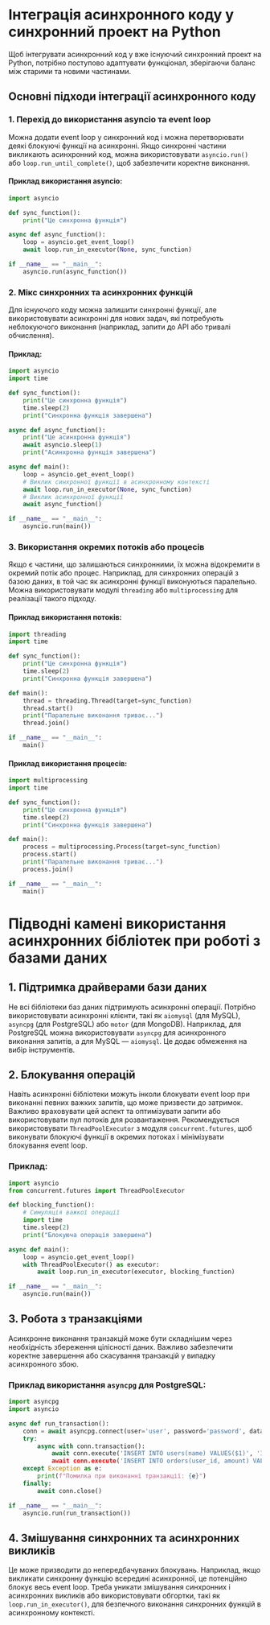 # Інтеграція асинхронного коду у синхронний проект на Python

Щоб інтегрувати асинхронний код у вже існуючий синхронний проект на Python, потрібно поступово адаптувати функціонал, зберігаючи баланс між старими та новими частинами. 

## Основні підходи інтеграції асинхронного коду

### 1. Перехід до використання asyncio та event loop
Можна додати event loop у синхронний код і можна перетворювати деякі блокуючі функції на асинхронні. Якщо синхронні частини викликають асинхронний код, можна використовувати `asyncio.run()` або `loop.run_until_complete()`, щоб забезпечити коректне виконання. 

#### Приклад використання asyncio:

```python
import asyncio

def sync_function():
    print("Це синхронна функція")

async def async_function():
    loop = asyncio.get_event_loop()
    await loop.run_in_executor(None, sync_function)

if __name__ == "__main__":
    asyncio.run(async_function())
```

### 2. Мікс синхронних та асинхронних функцій
Для існуючого коду можна залишити синхронні функції, але використовувати асинхронні для нових задач, які потребують неблокуючого виконання (наприклад, запити до API або тривалі обчислення). 

#### Приклад:

```python
import asyncio
import time

def sync_function():
    print("Це синхронна функція")
    time.sleep(2)
    print("Синхронна функція завершена")

async def async_function():
    print("Це асинхронна функція")
    await asyncio.sleep(1)
    print("Асинхронна функція завершена")

async def main():
    loop = asyncio.get_event_loop()
    # Виклик синхронної функції в асинхронному контексті
    await loop.run_in_executor(None, sync_function)
    # Виклик асинхронної функції
    await async_function()

if __name__ == "__main__":
    asyncio.run(main())
```

### 3. Використання окремих потоків або процесів
Якщо є частини, що залишаються синхронними, їх можна відокремити в окремий потік або процес. Наприклад, для синхронних операцій з базою даних, в той час як асинхронні функції виконуються паралельно. Можна використовувати модулі `threading` або `multiprocessing` для реалізації такого підходу. 

#### Приклад використання потоків:

```python
import threading
import time

def sync_function():
    print("Це синхронна функція")
    time.sleep(2)
    print("Синхронна функція завершена")

def main():
    thread = threading.Thread(target=sync_function)
    thread.start()
    print("Паралельне виконання триває...")
    thread.join()

if __name__ == "__main__":
    main()
```

#### Приклад використання процесів:

```python
import multiprocessing
import time

def sync_function():
    print("Це синхронна функція")
    time.sleep(2)
    print("Синхронна функція завершена")

def main():
    process = multiprocessing.Process(target=sync_function)
    process.start()
    print("Паралельне виконання триває...")
    process.join()

if __name__ == "__main__":
    main()
```

# Підводні камені використання асинхронних бібліотек при роботі з базами даних

## 1. Підтримка драйверами бази даних
Не всі бібліотеки баз даних підтримують асинхронні операції. Потрібно використовувати асинхронні клієнти, такі як `aiomysql` (для MySQL), `asyncpg` (для PostgreSQL) або `motor` (для MongoDB). Наприклад, для PostgreSQL можна використовувати `asyncpg` для асинхронного виконання запитів, а для MySQL — `aiomysql`. Це додає обмеження на вибір інструментів.

## 2. Блокування операцій
Навіть асинхронні бібліотеки можуть інколи блокувати event loop при виконанні певних важких запитів, що може призвести до затримок. Важливо враховувати цей аспект та оптимізувати запити або використовувати пул потоків для розвантаження. Рекомендується використовувати `ThreadPoolExecutor` з модуля `concurrent.futures`, щоб виконувати блокуючі функції в окремих потоках і мінімізувати блокування event loop. 

### Приклад:

```python
import asyncio
from concurrent.futures import ThreadPoolExecutor

def blocking_function():
    # Симуляція важкої операції
    import time
    time.sleep(2)
    print("Блокуюча операція завершена")

async def main():
    loop = asyncio.get_event_loop()
    with ThreadPoolExecutor() as executor:
        await loop.run_in_executor(executor, blocking_function)

if __name__ == "__main__":
    asyncio.run(main())
```

## 3. Робота з транзакціями
Асинхронне виконання транзакцій може бути складнішим через необхідність збереження цілісності даних. Важливо забезпечити коректне завершення або скасування транзакцій у випадку асинхронного збою. 

### Приклад використання `asyncpg` для PostgreSQL:

```python
import asyncpg
import asyncio

async def run_transaction():
    conn = await asyncpg.connect(user='user', password='password', database='dbname', host='127.0.0.1')
    try:
        async with conn.transaction():
            await conn.execute('INSERT INTO users(name) VALUES($1)', 'Ім'я користувача')
            await conn.execute('INSERT INTO orders(user_id, amount) VALUES($1, $2)', 1, 100)
    except Exception as e:
        print(f"Помилка при виконанні транзакції: {e}")
    finally:
        await conn.close()

if __name__ == "__main__":
    asyncio.run(run_transaction())
```

## 4. Змішування синхронних та асинхронних викликів
Це може призводити до непередбачуваних блокувань. Наприклад, якщо викликати синхронну функцію всередині асинхронної, це потенційно блокує весь event loop. Треба уникати змішування синхронних і асинхронних викликів або використовувати обгортки, такі як `loop.run_in_executor()`, для безпечного виконання синхронних функцій в асинхронному контексті.
